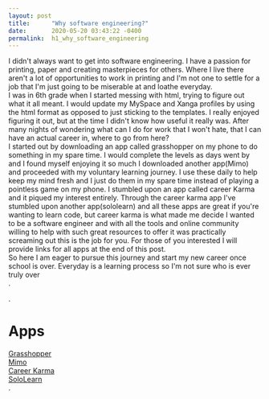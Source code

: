 ```yaml
---
layout: post
title:      "Why software engineering?"
date:       2020-05-20 03:43:22 -0400
permalink:  h1_why_software_engineering
---
```




I didn't always want to get into software engineering.  I have a passion for printing,  paper and creating masterpieces for others.  Where I live there aren't a lot of opportunities to work in printing and I'm not one to settle for a job that I'm just going to be miserable at and loathe everyday. <br/>
    I was in 6th grade when I started messing with html, trying to figure out what it all meant. I would update my MySpace and Xanga profiles by using the html format as opposed to just sticking to the templates. I really enjoyed figuring it out,  but at the time I didn't know how useful it really was.  After many nights of wondering what can I do for work that I won't hate,  that I can have an actual career in, where to go from here?  <br/>
		  I started out by downloading an app called grasshopper on my phone to do something in my spare time. I would complete the levels as days went by and I found myself enjoying it so much I downloaded another app(Mimo) and proceeded with my voluntary learning journey. I use these daily to help keep my mind fresh and I just do them in my spare time instead of playing a pointless game on my phone.  I stumbled upon an app called career Karma and it piqued my interest entirely.  Through the career karma app I've stumbled upon another app(sololearn) and all these apps are great if you're wanting to learn code,  but career karma is what made me decide I wanted to be a software engineer and with all the tools and online community willing to help with such great resources to offer it was practically screaming out this is the job for you.  For those of you interested I will provide links for all apps at the end of this post.<br/> 
			 So here I am eager to pursue this journey and start my new career once school is over. Everyday is a learning process so I'm not sure who is ever truly over<br/>.  

<html>.
<head>
<title>Apps</title>
</head>
<h1>Apps</h1>
<body>
<a href="https://ghop.page.link/Profile">Grasshopper</a><br />
<a href=" https://play.google.com/store/apps/details?id=com.getmimo">Mimo</a><br />
<a href="https://ck.chat/872ac8">Career Karma</a><br />
<a href="https://www.sololearn.com/?ref=app-text3">SoloLearn</a><br/>
</body>

</html>.

